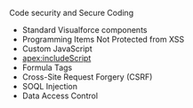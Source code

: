 Code security and Secure Coding 
- Standard Visualforce components
- Programming Items Not Protected from XSS
- Custom JavaScript
- <apex:includeScript>
- Formula Tags
- Cross-Site Request Forgery (CSRF)
- SOQL Injection
- Data Access Control
